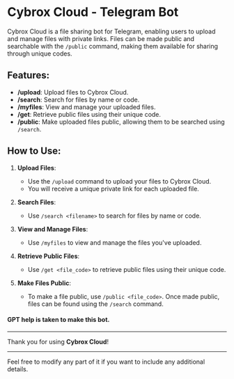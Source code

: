 # Cybrox Cloud - Telegram Bot

Cybrox Cloud is a file sharing bot for Telegram, enabling users to upload and manage files with private links. Files can be made public and searchable with the `/public` command, making them available for sharing through unique codes.

## Features:
- **/upload**: Upload files to Cybrox Cloud.
- **/search**: Search for files by name or code.
- **/myfiles**: View and manage your uploaded files.
- **/get**: Retrieve public files using their unique code.
- **/public**: Make uploaded files public, allowing them to be searched using `/search`.

## How to Use:

1. **Upload Files**: 
   - Use the `/upload` command to upload your files to Cybrox Cloud.
   - You will receive a unique private link for each uploaded file.

2. **Search Files**: 
   - Use `/search <filename>` to search for files by name or code.

3. **View and Manage Files**:
   - Use `/myfiles` to view and manage the files you've uploaded.

4. **Retrieve Public Files**:
   - Use `/get <file_code>` to retrieve public files using their unique code.
  
5. **Make Files Public**:
   - To make a file public, use `/public <file_code>`. Once made public, files can be found using the `/search` command.

#### GPT help is taken to make this bot.
---

Thank you for using **Cybrox Cloud**!

---

Feel free to modify any part of it if you want to include any additional details.